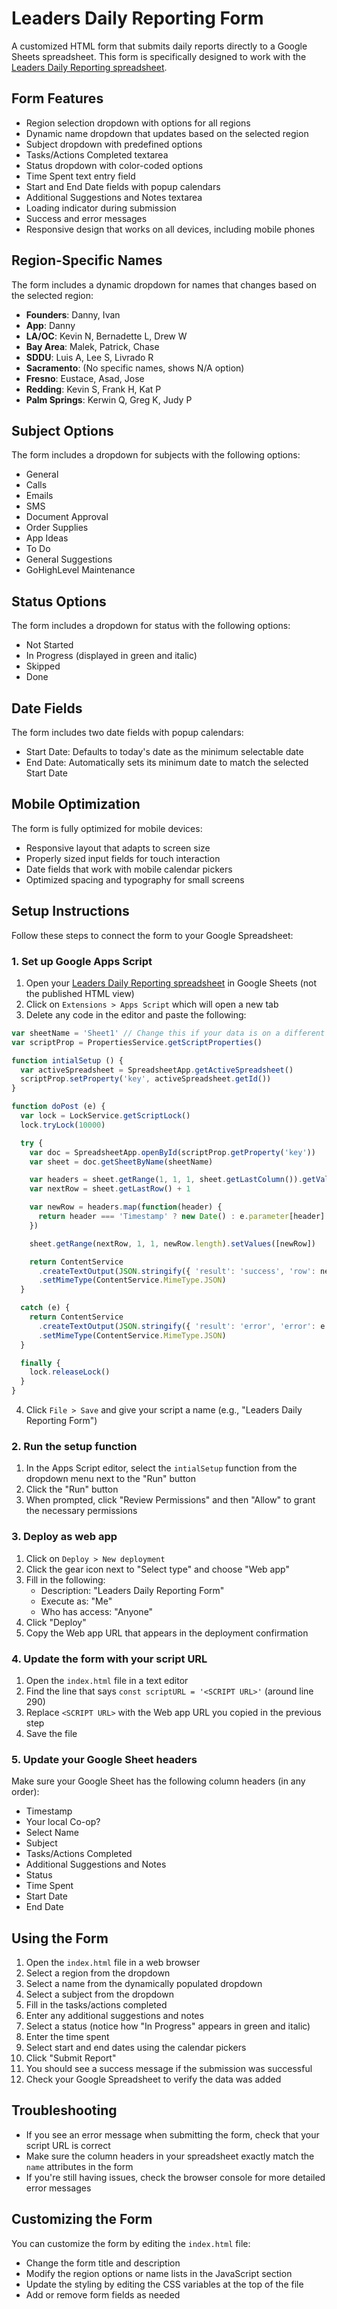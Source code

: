 # Leaders Daily Reporting Form

A customized HTML form that submits daily reports directly to a Google Sheets spreadsheet. This form is specifically designed to work with the [Leaders Daily Reporting spreadsheet](https://docs.google.com/spreadsheets/d/e/2PACX-1vRjk7xhJz5C4ThbwxokScyO9QTxbPrYDuXx7WA10PAn5qcFMQQeG-VergRjNFMBXNjqxp4OTG_Wki8b/pubhtml).

## Form Features

- Region selection dropdown with options for all regions
- Dynamic name dropdown that updates based on the selected region
- Subject dropdown with predefined options
- Tasks/Actions Completed textarea
- Status dropdown with color-coded options
- Time Spent text entry field
- Start and End Date fields with popup calendars
- Additional Suggestions and Notes textarea
- Loading indicator during submission
- Success and error messages
- Responsive design that works on all devices, including mobile phones

## Region-Specific Names

The form includes a dynamic dropdown for names that changes based on the selected region:

- **Founders**: Danny, Ivan
- **App**: Danny
- **LA/OC**: Kevin N, Bernadette L, Drew W
- **Bay Area**: Malek, Patrick, Chase
- **SDDU**: Luis A, Lee S, Livrado R
- **Sacramento**: (No specific names, shows N/A option)
- **Fresno**: Eustace, Asad, Jose
- **Redding**: Kevin S, Frank H, Kat P
- **Palm Springs**: Kerwin Q, Greg K, Judy P

## Subject Options

The form includes a dropdown for subjects with the following options:

- General
- Calls
- Emails
- SMS
- Document Approval
- Order Supplies
- App Ideas
- To Do
- General Suggestions
- GoHighLevel Maintenance

## Status Options

The form includes a dropdown for status with the following options:

- Not Started
- In Progress (displayed in green and italic)
- Skipped
- Done

## Date Fields

The form includes two date fields with popup calendars:

- Start Date: Defaults to today's date as the minimum selectable date
- End Date: Automatically sets its minimum date to match the selected Start Date

## Mobile Optimization

The form is fully optimized for mobile devices:

- Responsive layout that adapts to screen size
- Properly sized input fields for touch interaction
- Date fields that work with mobile calendar pickers
- Optimized spacing and typography for small screens

## Setup Instructions

Follow these steps to connect the form to your Google Spreadsheet:

### 1. Set up Google Apps Script

1. Open your [Leaders Daily Reporting spreadsheet](https://docs.google.com/spreadsheets/d/e/2PACX-1vRjk7xhJz5C4ThbwxokScyO9QTxbPrYDuXx7WA10PAn5qcFMQQeG-VergRjNFMBXNjqxp4OTG_Wki8b/pubhtml) in Google Sheets (not the published HTML view)
2. Click on `Extensions > Apps Script` which will open a new tab
3. Delete any code in the editor and paste the following:

```javascript
var sheetName = 'Sheet1' // Change this if your data is on a different sheet
var scriptProp = PropertiesService.getScriptProperties()

function intialSetup () {
  var activeSpreadsheet = SpreadsheetApp.getActiveSpreadsheet()
  scriptProp.setProperty('key', activeSpreadsheet.getId())
}

function doPost (e) {
  var lock = LockService.getScriptLock()
  lock.tryLock(10000)

  try {
    var doc = SpreadsheetApp.openById(scriptProp.getProperty('key'))
    var sheet = doc.getSheetByName(sheetName)

    var headers = sheet.getRange(1, 1, 1, sheet.getLastColumn()).getValues()[0]
    var nextRow = sheet.getLastRow() + 1

    var newRow = headers.map(function(header) {
      return header === 'Timestamp' ? new Date() : e.parameter[header]
    })

    sheet.getRange(nextRow, 1, 1, newRow.length).setValues([newRow])

    return ContentService
      .createTextOutput(JSON.stringify({ 'result': 'success', 'row': nextRow }))
      .setMimeType(ContentService.MimeType.JSON)
  }

  catch (e) {
    return ContentService
      .createTextOutput(JSON.stringify({ 'result': 'error', 'error': e }))
      .setMimeType(ContentService.MimeType.JSON)
  }

  finally {
    lock.releaseLock()
  }
}
```

4. Click `File > Save` and give your script a name (e.g., "Leaders Daily Reporting Form")

### 2. Run the setup function

1. In the Apps Script editor, select the `intialSetup` function from the dropdown menu next to the "Run" button
2. Click the "Run" button
3. When prompted, click "Review Permissions" and then "Allow" to grant the necessary permissions

### 3. Deploy as web app

1. Click on `Deploy > New deployment`
2. Click the gear icon next to "Select type" and choose "Web app"
3. Fill in the following:
   - Description: "Leaders Daily Reporting Form"
   - Execute as: "Me"
   - Who has access: "Anyone"
4. Click "Deploy"
5. Copy the Web app URL that appears in the deployment confirmation

### 4. Update the form with your script URL

1. Open the `index.html` file in a text editor
2. Find the line that says `const scriptURL = '<SCRIPT URL>'` (around line 290)
3. Replace `<SCRIPT URL>` with the Web app URL you copied in the previous step
4. Save the file

### 5. Update your Google Sheet headers

Make sure your Google Sheet has the following column headers (in any order):

- Timestamp
- Your local Co-op?
- Select Name
- Subject
- Tasks/Actions Completed
- Additional Suggestions and Notes
- Status
- Time Spent
- Start Date
- End Date

## Using the Form

1. Open the `index.html` file in a web browser
2. Select a region from the dropdown
3. Select a name from the dynamically populated dropdown
4. Select a subject from the dropdown
5. Fill in the tasks/actions completed
6. Enter any additional suggestions and notes
7. Select a status (notice how "In Progress" appears in green and italic)
8. Enter the time spent
9. Select start and end dates using the calendar pickers
10. Click "Submit Report"
11. You should see a success message if the submission was successful
12. Check your Google Spreadsheet to verify the data was added

## Troubleshooting

- If you see an error message when submitting the form, check that your script URL is correct
- Make sure the column headers in your spreadsheet exactly match the `name` attributes in the form
- If you're still having issues, check the browser console for more detailed error messages

## Customizing the Form

You can customize the form by editing the `index.html` file:

- Change the form title and description
- Modify the region options or name lists in the JavaScript section
- Update the styling by editing the CSS variables at the top of the file
- Add or remove form fields as needed

